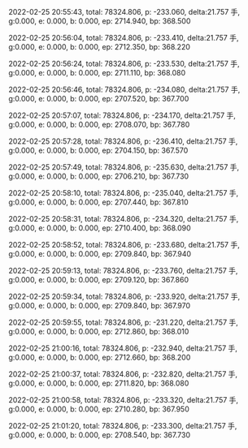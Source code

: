 2022-02-25 20:55:43, total: 78324.806, p: -233.060, delta:21.757 手, g:0.000, e: 0.000, b: 0.000, ep: 2714.940, bp: 368.500

2022-02-25 20:56:04, total: 78324.806, p: -233.410, delta:21.757 手, g:0.000, e: 0.000, b: 0.000, ep: 2712.350, bp: 368.220

2022-02-25 20:56:24, total: 78324.806, p: -233.530, delta:21.757 手, g:0.000, e: 0.000, b: 0.000, ep: 2711.110, bp: 368.080

2022-02-25 20:56:46, total: 78324.806, p: -234.080, delta:21.757 手, g:0.000, e: 0.000, b: 0.000, ep: 2707.520, bp: 367.700

2022-02-25 20:57:07, total: 78324.806, p: -234.170, delta:21.757 手, g:0.000, e: 0.000, b: 0.000, ep: 2708.070, bp: 367.780

2022-02-25 20:57:28, total: 78324.806, p: -236.410, delta:21.757 手, g:0.000, e: 0.000, b: 0.000, ep: 2704.150, bp: 367.570

2022-02-25 20:57:49, total: 78324.806, p: -235.630, delta:21.757 手, g:0.000, e: 0.000, b: 0.000, ep: 2706.210, bp: 367.730

2022-02-25 20:58:10, total: 78324.806, p: -235.040, delta:21.757 手, g:0.000, e: 0.000, b: 0.000, ep: 2707.440, bp: 367.810

2022-02-25 20:58:31, total: 78324.806, p: -234.320, delta:21.757 手, g:0.000, e: 0.000, b: 0.000, ep: 2710.400, bp: 368.090

2022-02-25 20:58:52, total: 78324.806, p: -233.680, delta:21.757 手, g:0.000, e: 0.000, b: 0.000, ep: 2709.840, bp: 367.940

2022-02-25 20:59:13, total: 78324.806, p: -233.760, delta:21.757 手, g:0.000, e: 0.000, b: 0.000, ep: 2709.120, bp: 367.860

2022-02-25 20:59:34, total: 78324.806, p: -233.920, delta:21.757 手, g:0.000, e: 0.000, b: 0.000, ep: 2709.840, bp: 367.970

2022-02-25 20:59:55, total: 78324.806, p: -231.220, delta:21.757 手, g:0.000, e: 0.000, b: 0.000, ep: 2712.860, bp: 368.010

2022-02-25 21:00:16, total: 78324.806, p: -232.940, delta:21.757 手, g:0.000, e: 0.000, b: 0.000, ep: 2712.660, bp: 368.200

2022-02-25 21:00:37, total: 78324.806, p: -232.820, delta:21.757 手, g:0.000, e: 0.000, b: 0.000, ep: 2711.820, bp: 368.080

2022-02-25 21:00:58, total: 78324.806, p: -233.320, delta:21.757 手, g:0.000, e: 0.000, b: 0.000, ep: 2710.280, bp: 367.950

2022-02-25 21:01:20, total: 78324.806, p: -233.300, delta:21.757 手, g:0.000, e: 0.000, b: 0.000, ep: 2708.540, bp: 367.730